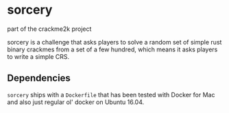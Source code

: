# sorcery

part of the crackme2k project

sorcery is a challenge that asks players to solve a random set of simple
rust binary crackmes from a set of a few hundred, which means it asks players to
write a simple CRS.

## Dependencies

`sorcery` ships with a `Dockerfile` that has been tested with Docker for Mac and
also just regular ol' docker on Ubuntu 16.04.
